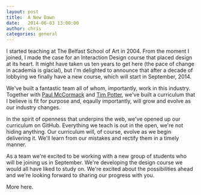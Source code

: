 ```yaml
---
layout: post
title:  A New Dawn
date:   2014-06-03 13:00:00
author: chris
categories: general
---
```


I started teaching at The Belfast School of Art in 2004. From the moment I joined, I made the case for an Interaction Design course that placed design at its heart. It might have taken us ten years to get here (the pace of change in academia is glacial), but I'm delighted to announce that after a decade of lobbying we finally have a new course, which will start in September, 2014.

We've built a fantastic team all of whom, importantly, work in this industry. Together with [Paul McCormack][PM] and [Tim Potter][TP], we've built a curriculum that I believe is fit for purpose and, eqaully importantly, will grow and evolve as our industry changes.

In the spirit of openness that underpins the web, we've opened up our curriculum on GitHub. Everything we teach is out in the open, we're not hiding anything. Our curriculum will, of course, evolve as we begin delivering it. We'll learn from our mistakes and rectify them in a timely manner.

As a team we're excited to be working with a new group of students who will be joining us in September. We're developing the design course we would all have liked to study on. We're excited about the possibilities ahead and we're looking forward to sharing our progress with you.

More here.

[PM]: https://twitter.com/eleventhirty
[TP]: https://twitter.com/tejpotter
